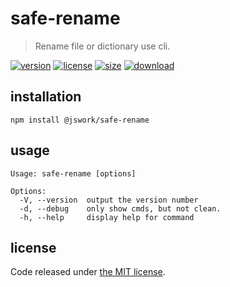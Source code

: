 # safe-rename
> Rename file or dictionary use cli.

[![version][version-image]][version-url]
[![license][license-image]][license-url]
[![size][size-image]][size-url]
[![download][download-image]][download-url]

## installation
```shell
npm install @jswork/safe-rename
```

## usage
~~~
Usage: safe-rename [options]

Options:
  -V, --version  output the version number
  -d, --debug    only show cmds, but not clean.
  -h, --help     display help for command
~~~

## license
Code released under [the MIT license](https://github.com/afeiship/safe-rename/blob/master/LICENSE.txt).

[version-image]: https://img.shields.io/npm/v/@jswork/safe-rename
[version-url]: https://npmjs.org/package/@jswork/safe-rename

[license-image]: https://img.shields.io/npm/l/@jswork/safe-rename
[license-url]: https://github.com/afeiship/safe-rename/blob/master/LICENSE.txt

[size-image]: https://img.shields.io/bundlephobia/minzip/@jswork/safe-rename
[size-url]: https://github.com/afeiship/safe-rename/blob/master/dist/safe-rename.min.js

[download-image]: https://img.shields.io/npm/dm/@jswork/safe-rename
[download-url]: https://www.npmjs.com/package/@jswork/safe-rename
